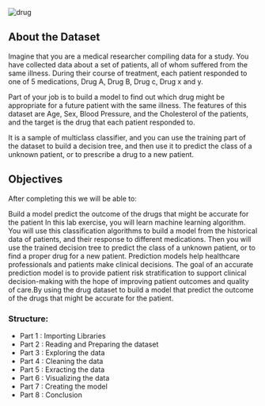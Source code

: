 
![drug](https://user-images.githubusercontent.com/98824143/177035537-19253e9e-752c-4da6-9b21-b90f6d0eba34.jpg)

## About the Dataset ##
Imagine that you are a medical researcher compiling data for a study. You have collected data about a set of patients, all of whom suffered from the same illness. During their course of treatment, each patient responded to one of 5 medications, Drug A, Drug B, Drug c, Drug x and y.

Part of your job is to build a model to find out which drug might be appropriate for a future patient with the same illness. The features of this dataset are Age, Sex, Blood Pressure, and the Cholesterol of the patients, and the target is the drug that each patient responded to.

It is a sample of multiclass classifier, and you can use the training part of the dataset to build a decision tree, and then use it to predict the class of a unknown patient, or to prescribe a drug to a new patient.

## Objectives
After completing this we will be able to:

Build a model predict the outcome of the drugs that might be accurate for the patient
In this lab exercise, you will learn machine learning algorithm. You will use this classification algorithms to build a model from the historical data of patients, and their response to different medications. Then you will use the trained decision tree to predict the class of a unknown patient, or to find a proper drug for a new patient.
Prediction models help healthcare professionals and patients make clinical decisions. The goal of an accurate prediction model is to provide patient risk stratification to support clinical decision-making with the hope of improving patient outcomes and quality of care.By using the drug dataset to build a model that predict the outcome of the drugs that might be accurate for the patient.

### Structure:
- Part 1 : Importing Libraries
- Part 2 : Reading and Preparing the dataset
- Part 3 : Exploring the data
- Part 4 : Cleaning the data
- Part 5 : Exracting the data
- Part 6 : Visualizing the data
- Part 7 : Creating the model
- Part 8 : Conclusion
